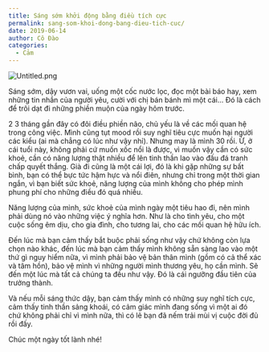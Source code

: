```yaml
---
title: Sáng sớm khởi động bằng điều tích cực
permalink: sang-som-khoi-dong-bang-dieu-tich-cuc/
date: 2019-06-14
author: Cô Đào
categories:
  - Cảm
---
```


![Untitled.png](/images/195aa84d-7431-4c68-9a3c-0aa967e7349c/Untitled.png)

Sáng sớm, dậy vươn vai, uống một cốc nước lọc, đọc một bài báo hay, xem những tin nhắn của người yêu, cười với chị bán bánh mì một cái... Đó là cách để trôi dạt đi những phiền muộn của ngày hôm trước.

2 3 tháng gần đây có đôi điều phiền não, chủ yếu là về các mối quan hệ trong công việc. Mình cũng tụt mood rồi suy nghĩ tiêu cực muốn hại người các kiểu (ai mà chẳng có lúc như vậy nhỉ). Nhưng may là mình 30 rồi. Ừ, ở cái tuổi này, không phải cứ muốn xốc nổi là được, vì muốn vậy cần có sức khoẻ, cần có năng lượng thật nhiều để lên tinh thần lao vào đấu đá tranh chấp quyết thắng. Già đi cũng là một cái lợi, đó là khi gặp những sự bất bình, bạn có thể bực tức hậm hực và nổi điên, nhưng chỉ trong một thời gian ngắn, vì bạn biết sức khoẻ, năng lượng của mình không cho phép mình phung phí cho những điều đó quá nhiều.

Năng lượng của mình, sức khoẻ của mình ngày một tiêu hao đi, nên mình phải dùng nó vào những việc ý nghĩa hơn. Như là cho tình yêu, cho một cuộc sống êm dịu, cho gia đình, cho tương lai, cho các mối quan hệ hữu ích.

Đến lúc mà bạn cảm thấy bắt buộc phải sống như vậy chứ không còn lựa chọn nào khác, đến lúc mà bạn cảm thấy mình không sẵn sàng lao vào một thứ gì nguy hiểm nữa, vì mình phải bảo vệ bản thân mình (gồm có cả thể xác và tâm hồn), bảo vệ mình vì những người mình thương yêu, họ cần mình. Sẽ đến một lúc mà tất cả chúng ta đều như vậy. Đó là cái ngưỡng đầu tiên của trưởng thành.

Và nếu mỗi sáng thức dậy, bạn cảm thấy mình có những suy nghĩ tích cực, cảm thấy tinh thần sảng khoái, có cảm giác mình đang sống vì một ai đó chứ không phải chỉ vì mình nữa, thì có lẽ bạn đã nếm trải mùi vị cuộc đời đủ rồi đấy.

Chúc một ngày tốt lành nhé!
